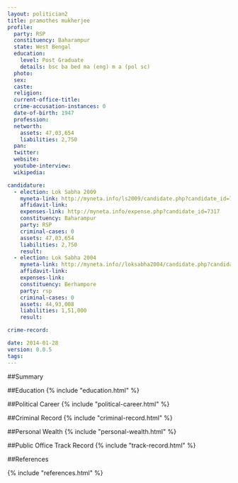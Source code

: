 ```yaml
---
layout: politician2
title: pramothes mukherjee
profile: 
  party: RSP
  constituency: Baharampur
  state: West Bengal
  education: 
    level: Post Graduate
    details: bsc ba bed ma (eng) m a (pol sc)
  photo: 
  sex: 
  caste: 
  religion: 
  current-office-title: 
  crime-accusation-instances: 0
  date-of-birth: 1947
  profession: 
  networth: 
    assets: 47,03,654
    liabilities: 2,750
  pan: 
  twitter: 
  website: 
  youtube-interview: 
  wikipedia: 

candidature: 
  - election: Lok Sabha 2009
    myneta-link: http://myneta.info/ls2009/candidate.php?candidate_id=7317
    affidavit-link: 
    expenses-link: http://myneta.info/expense.php?candidate_id=7317
    constituency: Baharampur 
    party: RSP
    criminal-cases: 0
    assets: 47,03,654
    liabilities: 2,750
    result:  
  - election: Lok Sabha 2004
    myneta-link: http://myneta.info//loksabha2004/candidate.php?candidate_id=5144
    affidavit-link: 
    expenses-link: 
    constituency: Berhampore 
    party: rsp
    criminal-cases: 0
    assets: 44,93,008
    liabilities: 1,51,000
    result:  

crime-record: 

date: 2014-01-28
version: 0.0.5
tags: 
---
```

##Summary


##Education
{% include "education.html" %}


##Political Career
{% include "political-career.html" %}


##Criminal Record
{% include "criminal-record.html" %}


##Personal Wealth
{% include "personal-wealth.html" %}


##Public Office Track Record
{% include "track-record.html" %}


##References


{% include "references.html" %}